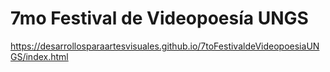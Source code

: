 # 7mo Festival de Videopoesía UNGS

https://desarrollosparaartesvisuales.github.io/7toFestivaldeVideopoesiaUNGS/index.html

